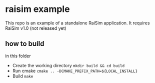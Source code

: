 raisim example
==========================

This repo is an example of a standalone RaiSim application. It requires RaiSim v1.0 (not released yet)


how to build
--------------------------
in this folder

- Create the working directory ``mkdir build && cd build``
- Run cmake ``cmake .. -DCMAKE_PREFIX_PATH=${LOCAL_INSTALL}``
- Build ``make``
